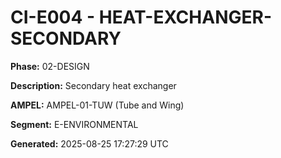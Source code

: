 # CI-E004 - HEAT-EXCHANGER-SECONDARY

**Phase:** 02-DESIGN

**Description:** Secondary heat exchanger

**AMPEL:** AMPEL-01-TUW (Tube and Wing)

**Segment:** E-ENVIRONMENTAL

**Generated:** 2025-08-25 17:27:29 UTC
